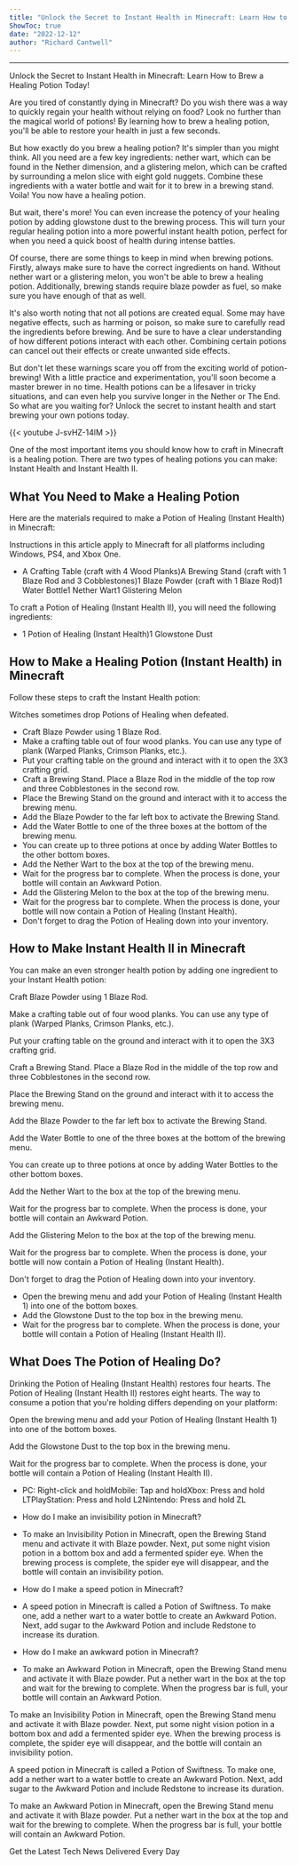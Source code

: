 ```yaml
---
title: "Unlock the Secret to Instant Health in Minecraft: Learn How to Brew a Healing Potion Today!"
ShowToc: true 
date: "2022-12-12"
author: "Richard Cantwell"
---
```

*****
Unlock the Secret to Instant Health in Minecraft: Learn How to Brew a Healing Potion Today!

Are you tired of constantly dying in Minecraft? Do you wish there was a way to quickly regain your health without relying on food? Look no further than the magical world of potions! By learning how to brew a healing potion, you'll be able to restore your health in just a few seconds.

But how exactly do you brew a healing potion? It's simpler than you might think. All you need are a few key ingredients: nether wart, which can be found in the Nether dimension, and a glistering melon, which can be crafted by surrounding a melon slice with eight gold nuggets. Combine these ingredients with a water bottle and wait for it to brew in a brewing stand. Voila! You now have a healing potion.

But wait, there's more! You can even increase the potency of your healing potion by adding glowstone dust to the brewing process. This will turn your regular healing potion into a more powerful instant health potion, perfect for when you need a quick boost of health during intense battles.

Of course, there are some things to keep in mind when brewing potions. Firstly, always make sure to have the correct ingredients on hand. Without nether wart or a glistering melon, you won't be able to brew a healing potion. Additionally, brewing stands require blaze powder as fuel, so make sure you have enough of that as well.

It's also worth noting that not all potions are created equal. Some may have negative effects, such as harming or poison, so make sure to carefully read the ingredients before brewing. And be sure to have a clear understanding of how different potions interact with each other. Combining certain potions can cancel out their effects or create unwanted side effects.

But don't let these warnings scare you off from the exciting world of potion-brewing! With a little practice and experimentation, you'll soon become a master brewer in no time. Health potions can be a lifesaver in tricky situations, and can even help you survive longer in the Nether or The End. So what are you waiting for? Unlock the secret to instant health and start brewing your own potions today.

{{< youtube J-svHZ-14lM >}} 




One of the most important items you should know how to craft in Minecraft is a healing potion. There are two types of healing potions you can make: Instant Health and Instant Health II.

 
##   What You Need to Make a Healing Potion  
 

Here are the materials required to make a Potion of Healing (Instant Health) in Minecraft:

 
Instructions in this article apply to Minecraft for all platforms including Windows, PS4, and Xbox One.
 
- A Crafting Table (craft with 4 Wood Planks)A Brewing Stand (craft with 1 Blaze Rod and 3 Cobblestones)1 Blaze Powder (craft with 1 Blaze Rod)1 Water Bottle1 Nether Wart1 Glistering Melon

 

To craft a Potion of Healing (Instant Health II), you will need the following ingredients:

 
- 1 Potion of Healing (Instant Health)1 Glowstone Dust

 
##   How to Make a Healing Potion (Instant Health) in Minecraft  
 

Follow these steps to craft the Instant Health potion:

 
Witches sometimes drop Potions of Healing when defeated.
 
- Craft Blaze Powder using 1 Blaze Rod.
 - Make a crafting table out of four wood planks. You can use any type of plank (Warped Planks, Crimson Planks, etc.).
 - Put your crafting table on the ground and interact with it to open the 3X3 crafting grid.
 - Craft a Brewing Stand. Place a Blaze Rod in the middle of the top row and three Cobblestones in the second row.
 - Place the Brewing Stand on the ground and interact with it to access the brewing menu.
 - Add the Blaze Powder to the far left box to activate the Brewing Stand.
 - Add the Water Bottle to one of the three boxes at the bottom of the brewing menu.
 - You can create up to three potions at once by adding Water Bottles to the other bottom boxes.
 - Add the Nether Wart to the box at the top of the brewing menu.
 - Wait for the progress bar to complete. When the process is done, your bottle will contain an Awkward Potion.
 - Add the Glistering Melon to the box at the top of the brewing menu.
 - Wait for the progress bar to complete. When the process is done, your bottle will now contain a Potion of Healing (Instant Health).
 - Don't forget to drag the Potion of Healing down into your inventory.

 
##   How to Make Instant Health II in Minecraft  
 

You can make an even stronger health potion by adding one ingredient to your Instant Health potion:

 

Craft Blaze Powder using 1 Blaze Rod.

 

Make a crafting table out of four wood planks. You can use any type of plank (Warped Planks, Crimson Planks, etc.).

 

Put your crafting table on the ground and interact with it to open the 3X3 crafting grid.

 

Craft a Brewing Stand. Place a Blaze Rod in the middle of the top row and three Cobblestones in the second row.

 

Place the Brewing Stand on the ground and interact with it to access the brewing menu.

 

Add the Blaze Powder to the far left box to activate the Brewing Stand.

 

Add the Water Bottle to one of the three boxes at the bottom of the brewing menu.

 
You can create up to three potions at once by adding Water Bottles to the other bottom boxes.
 

Add the Nether Wart to the box at the top of the brewing menu.

 

Wait for the progress bar to complete. When the process is done, your bottle will contain an Awkward Potion.

 

Add the Glistering Melon to the box at the top of the brewing menu.

 

Wait for the progress bar to complete. When the process is done, your bottle will now contain a Potion of Healing (Instant Health).

 
Don't forget to drag the Potion of Healing down into your inventory.
 
- Open the brewing menu and add your Potion of Healing (Instant Health 1) into one of the bottom boxes.
 - Add the Glowstone Dust to the top box in the brewing menu.
 - Wait for the progress bar to complete. When the process is done, your bottle will contain a Potion of Healing (Instant Health II).

 
##   What Does The Potion of Healing Do?  
 

Drinking the Potion of Healing (Instant Health) restores four hearts. The Potion of Healing (Instant Health II) restores eight hearts. The way to consume a potion that you're holding differs depending on your platform:

 

Open the brewing menu and add your Potion of Healing (Instant Health 1) into one of the bottom boxes.

 

Add the Glowstone Dust to the top box in the brewing menu.

 

Wait for the progress bar to complete. When the process is done, your bottle will contain a Potion of Healing (Instant Health II).

 
- PC: Right-click and holdMobile: Tap and holdXbox: Press and hold LTPlayStation: Press and hold L2Nintendo: Press and hold ZL

 
- How do I make an invisibility potion in Minecraft?
 - To make an Invisibility Potion in Minecraft, open the Brewing Stand menu and activate it with Blaze powder. Next, put some night vision potion in a bottom box and add a fermented spider eye. When the brewing process is complete, the spider eye will disappear, and the bottle will contain an invisibility potion.
 - How do I make a speed potion in Minecraft?
 - A speed potion in Minecraft is called a Potion of Swiftness. To make one, add a nether wart to a water bottle to create an Awkward Potion. Next, add sugar to the Awkward Potion and include Redstone to increase its duration.
 - How do I make an awkward potion in Minecraft?
 - To make an Awkward Potion in Minecraft, open the Brewing Stand menu and activate it with Blaze powder. Put a nether wart in the box at the top and wait for the brewing to complete. When the progress bar is full, your bottle will contain an Awkward Potion.

 
To make an Invisibility Potion in Minecraft, open the Brewing Stand menu and activate it with Blaze powder. Next, put some night vision potion in a bottom box and add a fermented spider eye. When the brewing process is complete, the spider eye will disappear, and the bottle will contain an invisibility potion.
 
A speed potion in Minecraft is called a Potion of Swiftness. To make one, add a nether wart to a water bottle to create an Awkward Potion. Next, add sugar to the Awkward Potion and include Redstone to increase its duration.
 
To make an Awkward Potion in Minecraft, open the Brewing Stand menu and activate it with Blaze powder. Put a nether wart in the box at the top and wait for the brewing to complete. When the progress bar is full, your bottle will contain an Awkward Potion.
 

Get the Latest Tech News Delivered Every Day




